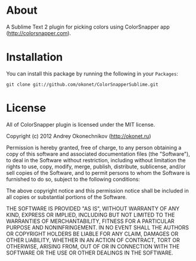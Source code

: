 About
=====

A Sublime Text 2 plugin for picking colors using ColorSnapper app (http://colorsnapper.com).

Installation
============

You can install this package by running the following in your `Packages`:

    git clone git://github.com/okonet/ColorSnapperSublime.git

License
=======

All of ColorSnapper plugin is licensed under the MIT license.

Copyright (c) 2012 Andrey Okonechnikov (http://okonet.ru)

Permission is hereby granted, free of charge, to any person obtaining a copy of this software and associated documentation files (the "Software"), to deal in the Software without restriction, including without limitation the rights to use, copy, modify, merge, publish, distribute, sublicense, and/or sell copies of the Software, and to permit persons to whom the Software is furnished to do so, subject to the following conditions:

The above copyright notice and this permission notice shall be included in all copies or substantial portions of the Software.

THE SOFTWARE IS PROVIDED "AS IS", WITHOUT WARRANTY OF ANY KIND, EXPRESS OR IMPLIED, INCLUDING BUT NOT LIMITED TO THE WARRANTIES OF MERCHANTABILITY, FITNESS FOR A PARTICULAR PURPOSE AND NONINFRINGEMENT. IN NO EVENT SHALL THE AUTHORS OR COPYRIGHT HOLDERS BE LIABLE FOR ANY CLAIM, DAMAGES OR OTHER LIABILITY, WHETHER IN AN ACTION OF CONTRACT, TORT OR OTHERWISE, ARISING FROM, OUT OF OR IN CONNECTION WITH THE SOFTWARE OR THE USE OR OTHER DEALINGS IN THE SOFTWARE.
